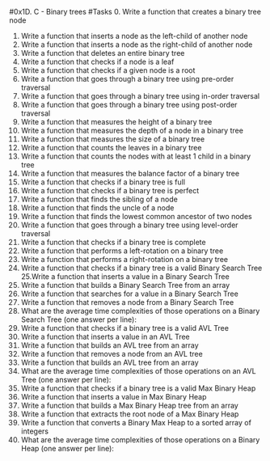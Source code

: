 #0x1D. C - Binary trees
#Tasks
0. Write a function that creates a binary tree node
1. Write a function that inserts a node as the left-child of another node
2. Write a function that inserts a node as the right-child of another node
3. Write a function that deletes an entire binary tree
4. Write a function that checks if a node is a leaf
5. Write a function that checks if a given node is a root
6. Write a function that goes through a binary tree using pre-order traversal
7. Write a function that goes through a binary tree using in-order traversal
8. Write a function that goes through a binary tree using post-order traversal
9. Write a function that measures the height of a binary tree
10. Write a function that measures the depth of a node in a binary tree
11. Write a function that measures the size of a binary tree
12. Write a function that counts the leaves in a binary tree
13. Write a function that counts the nodes with at least 1 child in a binary tree
14. Write a function that measures the balance factor of a binary tree
15. Write a function that checks if a binary tree is full
16. Write a function that checks if a binary tree is perfect
17. Write a function that finds the sibling of a node
18. Write a function that finds the uncle of a node
19. Write a function that finds the lowest common ancestor of two nodes
20. Write a function that goes through a binary tree using level-order traversal
21. Write a function that checks if a binary tree is complete
22. Write a function that performs a left-rotation on a binary tree
23. Write a function that performs a right-rotation on a binary tree
24. Write a function that checks if a binary tree is a valid Binary Search Tree
25.Write a function that inserts a value in a Binary Search Tree
26. Write a function that builds a Binary Search Tree from an array
27. Write a function that searches for a value in a Binary Search Tree
28. Write a function that removes a node from a Binary Search Tree
29. What are the average time complexities of those operations on a Binary Search Tree (one answer per line):
30. Write a function that checks if a binary tree is a valid AVL Tree
31. Write a function that inserts a value in an AVL Tree
32. Write a function that builds an AVL tree from an array
33. Write a function that removes a node from an AVL tree
34. Write a function that builds an AVL tree from an array
35. What are the average time complexities of those operations on an AVL Tree (one answer per line):
36. Write a function that checks if a binary tree is a valid Max Binary Heap
37. Write a function that inserts a value in Max Binary Heap
38. Write a function that builds a Max Binary Heap tree from an array
39. Write a function that extracts the root node of a Max Binary Heap
40. Write a function that converts a Binary Max Heap to a sorted array of integers
41. What are the average time complexities of those operations on a Binary Heap (one answer per line):
